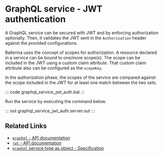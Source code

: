 # GraphQL service - JWT authentication

A GraphQL service can be secured with JWT and by enforcing authorization optionally. Then, it validates the JWT sent in the `Authorization` header against the provided configurations.

Ballerina uses the concept of scopes for authorization. A resource declared in a service can be bound to one/more scope(s). The scope can be included in the JWT using a custom claim attribute. That custom claim attribute also can be configured as the `scopeKey`.

In the authorization phase, the scopes of the service are compared against the scope included in the JWT for at least one match between the two sets.

::: code graphql_service_jwt_auth.bal :::

Run the service by executing the command below.

::: out graphql_service_jwt_auth.server.out :::

## Related Links
- [`graphql` - API documentation](https://lib.ballerina.io/ballerina/graphql/latest)
- [`jwt` - API documentation](https://lib.ballerina.io/ballerina/jwt/latest/)
- [`graphql` service type as object - Specification](/spec/graphql/#11113-jwt-authentication)

